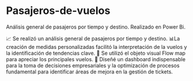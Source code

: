 # Pasajeros-de-vuelos
Análisis general de pasajeros por tiempo y destino. Realizado en Power Bi.

📈 Se realizó un análisis general de pasajeros por tiempo y destino.
📊⁣⁣⁣La creación de medidas personalizadas facilitó la interpretación de la vuelos y la identificación de tendencias clave. 
🦄 Se utilizó el objeto visual Flow map para apreciar los principales vuelos.
🔎 Diseñé un dashboard indispensable para la toma de decisiones empresariales y la optimización de procesos fundamental para identificar áreas de mejora en la gestión de tickets.⁣
